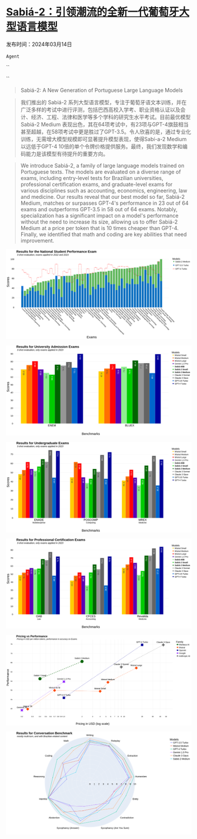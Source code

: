 # [Sabiá-2：引领潮流的全新一代葡萄牙大型语言模型](https://arxiv.org/abs/2403.09887)

发布时间：2024年03月14日

`Agent`

``

``

> Sabiá-2: A New Generation of Portuguese Large Language Models

> 我们推出的 Sabiá-2 系列大型语言模型，专注于葡萄牙语文本训练，并在广泛多样的考试中进行评测，包括巴西高校入学考、职业资格认证以及会计、经济、工程、法律和医学等多个学科的研究生水平考试。目前最优模型 Sabiá-2 Medium 表现出色，其在64项考试中，有23项与GPT-4旗鼓相当甚至超越，在58项考试中更是胜过了GPT-3.5。令人欣喜的是，通过专业化训练，无需增大模型规模即可显著提升模型表现，使得Sabí-a-2 Medium以远低于GPT-4 10倍的单个令牌价格提供服务。最终，我们发现数学和编码能力是该模型有待提升的重要方向。

> We introduce Sabiá-2, a family of large language models trained on Portuguese texts. The models are evaluated on a diverse range of exams, including entry-level tests for Brazilian universities, professional certification exams, and graduate-level exams for various disciplines such as accounting, economics, engineering, law and medicine. Our results reveal that our best model so far, Sabiá-2 Medium, matches or surpasses GPT-4's performance in 23 out of 64 exams and outperforms GPT-3.5 in 58 out of 64 exams. Notably, specialization has a significant impact on a model's performance without the need to increase its size, allowing us to offer Sabiá-2 Medium at a price per token that is 10 times cheaper than GPT-4. Finally, we identified that math and coding are key abilities that need improvement.

![Sabiá-2：引领潮流的全新一代葡萄牙大型语言模型](../../../paper_images/2403.09887/Results_for_the_National_Student_Performance_Exam.png)

![Sabiá-2：引领潮流的全新一代葡萄牙大型语言模型](../../../paper_images/2403.09887/Results_for_University_Admission_Exams.png)

![Sabiá-2：引领潮流的全新一代葡萄牙大型语言模型](../../../paper_images/2403.09887/Results_for_Undergraduate_Exams.png)

![Sabiá-2：引领潮流的全新一代葡萄牙大型语言模型](../../../paper_images/2403.09887/Results_for_Professional_Certification_Exams.png)

![Sabiá-2：引领潮流的全新一代葡萄牙大型语言模型](../../../paper_images/2403.09887/pricing_vs_performance.png)

![Sabiá-2：引领潮流的全新一代葡萄牙大型语言模型](../../../paper_images/2403.09887/Results_for_Conversation_Benchmark.png)